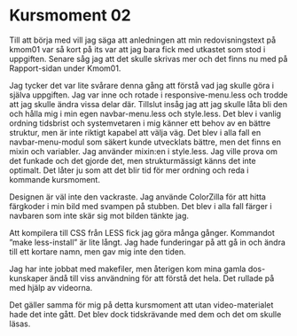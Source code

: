 Kursmoment 02
===============================

Till att börja med vill jag säga att anledningen att min redovisningstext på kmom01 var så kort på its var att jag bara fick med utkastet som stod i uppgiften. Senare såg jag att det skulle skrivas mer och det finns nu med på Rapport-sidan under Kmom01.

Jag tycker det var lite svårare denna gång att förstå vad jag skulle göra i själva uppgiften. Jag var inne och rotade i responsive-menu.less och trodde att jag skulle ändra vissa delar där. Tillslut insåg jag att jag skulle låta bli den och hålla mig i min egen navbar-menu.less och style.less. Det blev i vanlig ordning tidsbrist och systemvetaren i mig känner ett behov av en bättre struktur, men är inte riktigt kapabel att välja väg. Det blev i alla fall en navbar-menu-modul som säkert kunde utvecklats bättre, men det finns en mixin och variabler. Jag använder mixin:en i style.less. Jag ville prova om det funkade och det gjorde det, men strukturmässigt känns det inte optimalt. Det låter ju som att det blir tid för mer ordning och reda i kommande kursmoment.

Designen är väl inte den vackraste. Jag använde ColorZilla för att hitta färgkoder i min bild med svampen på stubben. Det blev i alla fall färger i navbaren som inte skär sig mot bilden tänkte jag.

Att kompilera till CSS från LESS fick jag göra många gånger. Kommandot ”make less-install” är lite långt. Jag hade funderingar på att gå in och ändra till ett kortare namn, men gav mig inte den tiden.

Jag har inte jobbat med makefiler, men återigen kom mina gamla dos-kunskaper ändå till viss användning för att förstå det hela. Det rullade på med hjälp av videorna.

Det gäller samma för mig på detta kursmoment att utan video-materialet hade det inte gått. Det blev dock tidskrävande med dem och det om skulle läsas.
